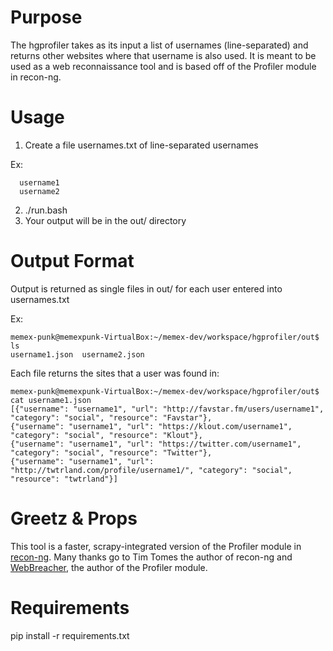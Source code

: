 Purpose
===

The hgprofiler takes as its input a list of usernames (line-separated) and returns other websites where that username is also used. It is meant to be used as a web reconnaissance tool and is based off of the Profiler module in recon-ng.

Usage
===

1. Create a file usernames.txt of line-separated usernames

Ex: 
```
  username1
  username2
```
2. ./run.bash
3. Your output will be in the out/ directory

Output Format
===

Output is returned as single files in out/ for each user entered into usernames.txt

Ex:
```
memex-punk@memexpunk-VirtualBox:~/memex-dev/workspace/hgprofiler/out$ ls
username1.json  username2.json
```

Each file returns the sites that a user was found in:

```
memex-punk@memexpunk-VirtualBox:~/memex-dev/workspace/hgprofiler/out$ cat username1.json 
[{"username": "username1", "url": "http://favstar.fm/users/username1", "category": "social", "resource": "Favstar"},
{"username": "username1", "url": "https://klout.com/username1", "category": "social", "resource": "Klout"},
{"username": "username1", "url": "https://twitter.com/username1", "category": "social", "resource": "Twitter"},
{"username": "username1", "url": "http://twtrland.com/profile/username1/", "category": "social", "resource": "twtrland"}]
```


Greetz & Props
===

This tool is a faster, scrapy-integrated version of the Profiler module in [recon-ng](https://bitbucket.org/LaNMaSteR53/recon-ng). Many thanks go to Tim Tomes the author of recon-ng and [WebBreacher](http://webbreacher.blogspot.com/), the author of the Profiler module.

Requirements
===

pip install -r requirements.txt
